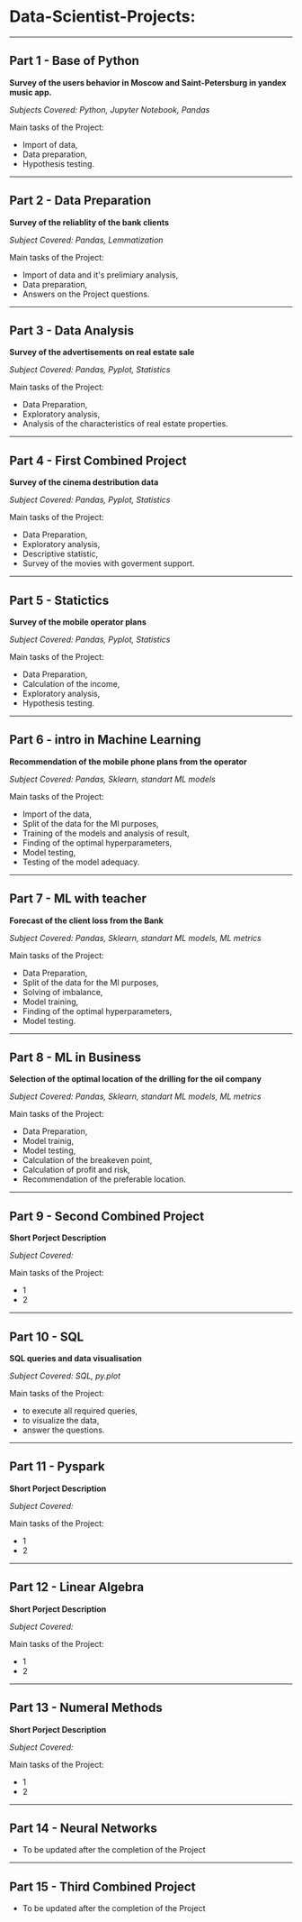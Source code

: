 # Data-Scientist-Projects:
<hr />

## Part 1  - Base of Python

**Survey of the users behavior in Moscow and Saint-Petersburg in yandex music app.**

*Subjects Covered: Python, Jupyter Notebook, Pandas*

Main tasks of the Project:
 - Import of data,
 - Data preparation,
 - Hypothesis testing.

<hr />

## Part 2  - Data Preparation

**Survey of the reliablity of the bank clients** 

*Subject Covered: Pandas, Lemmatization*

Main tasks of the Project:
- Import of data and it's prelimiary analysis,
- Data preparation,
- Answers on the Project questions.

<hr />

## Part 3  - Data Analysis

**Survey of the advertisements on real estate sale** 

*Subject Covered: Pandas, Pyplot, Statistics*

Main tasks of the Project:
- Data Preparation, 
- Exploratory analysis,
- Analysis of the characteristics of real estate properties.

<hr />


## Part 4  - First Combined Project

**Survey of the cinema destribution data** 

*Subject Covered: Pandas, Pyplot, Statistics*

Main tasks of the Project:
- Data Preparation, 
- Exploratory analysis,
- Descriptive statistic,
- Survey of the movies with goverment support.

<hr />

## Part 5  - Statictics

**Survey of the mobile operator plans** 

*Subject Covered: Pandas, Pyplot, Statistics*

Main tasks of the Project:
- Data Preparation,
- Calculation of the income,
- Exploratory analysis,
- Hypothesis testing.

<hr />

## Part 6  - intro in Machine Learning

**Recommendation of the mobile phone plans from the operator** 

*Subject Covered: Pandas, Sklearn, standart ML models*

Main tasks of the Project:
- Import of the data,
- Split of the data for the Ml purposes,
- Training of the models and analysis of result,
- Finding of the optimal hyperparameters,
- Model testing,
- Testing of the model adequacy.

<hr />

## Part 7  - ML with teacher

**Forecast of the client loss from the Bank** 

*Subject Covered: Pandas, Sklearn, standart ML models, ML metrics*

Main tasks of the Project:
- Data Preparation,
- Split of the data for the Ml purposes,
- Solving of imbalance,
- Model training,
- Finding of the optimal hyperparameters,
- Model testing.

<hr />

## Part 8  - ML in Business

**Selection of the optimal location of the drilling for the oil company** 

*Subject Covered: Pandas, Sklearn, standart ML models, ML metrics*

Main tasks of the Project:
- Data Preparation,
- Model trainig,
- Model testing,
- Calculation of the breakeven point,
- Calculation of profit and risk,
- Recommendation of the preferable location.

<hr />

## Part 9  - Second Combined Project

**Short Porject Description** 

*Subject Covered:*

Main tasks of the Project:
- 1
- 2

<hr />

## Part 10 - SQL

**SQL queries and data visualisation** 

*Subject Covered: SQL, py.plot*

Main tasks of the Project:
- to execute all required queries,
- to visualize the data,
- answer the questions.

<hr />

## Part 11 - Pyspark

**Short Porject Description** 

*Subject Covered:*

Main tasks of the Project:
- 1
- 2

<hr />

## Part 12 - Linear Algebra

**Short Porject Description** 

*Subject Covered:*

Main tasks of the Project:
- 1
- 2

<hr />

## Part 13 - Numeral Methods


**Short Porject Description** 

*Subject Covered:*

Main tasks of the Project:
- 1
- 2

<hr />

## Part 14 - Neural Networks
 - To be updated after the completion of the Project

<hr />

## Part 15 - Third Combined Project
 - To be updated after the completion of the Project


